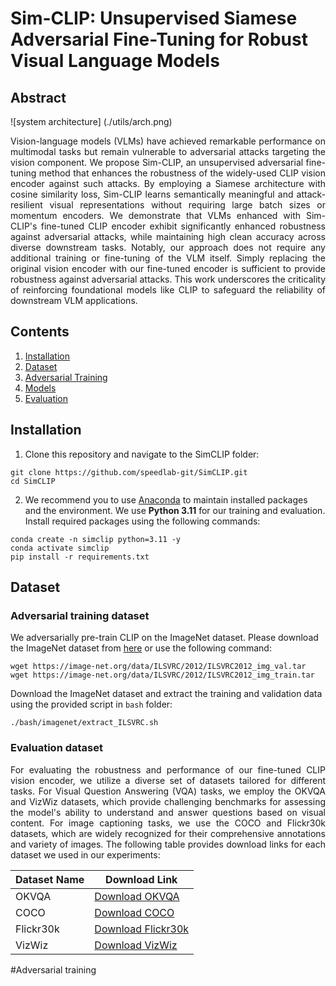 # Sim-CLIP: Unsupervised Siamese Adversarial Fine-Tuning for Robust Visual Language Models

## Abstract

![system architecture] (./utils/arch.png)

<p align="justify">Vision-language models (VLMs) have achieved remarkable performance on multimodal tasks but remain vulnerable to adversarial attacks targeting the vision component. We propose Sim-CLIP, an unsupervised adversarial fine-tuning method that enhances the robustness of the widely-used CLIP vision encoder against such attacks. By employing a Siamese architecture with cosine similarity loss, Sim-CLIP learns semantically meaningful and attack-resilient visual representations without requiring large batch sizes or momentum encoders. We demonstrate that VLMs enhanced with Sim-CLIP's fine-tuned CLIP encoder exhibit significantly enhanced robustness against adversarial attacks, while maintaining high clean accuracy across diverse downstream tasks. Notably, our approach does not require any additional training or fine-tuning of the VLM itself. Simply replacing the original vision encoder with our fine-tuned encoder is sufficient to provide robustness against adversarial attacks. This work underscores the criticality of reinforcing foundational models like CLIP to safeguard the reliability of downstream VLM applications.</p>

## Contents

1. [Installation](#installation-guides)
2. [Dataset](#dataset)
3. [Adversarial Training](#adversarial-training)
4. [Models](#models)
5. [Evaluation](#evaluation)

## Installation

1. Clone this repository and navigate to the SimCLIP folder:

```
git clone https://github.com/speedlab-git/SimCLIP.git
cd SimCLIP
```

2. We recommend you to use [Anaconda](https://www.anaconda.com/products/distribution) to maintain installed packages and the environment. We use **Python 3.11** for our training and evaluation. Install required packages using the following commands:

```
conda create -n simclip python=3.11 -y
conda activate simclip
pip install -r requirements.txt
```

## Dataset

### Adversarial training dataset

We adversarially pre-train CLIP on the ImageNet dataset. Please download the ImageNet dataset from [here](https://www.image-net.org/download.php) or use the following command:

```
wget https://image-net.org/data/ILSVRC/2012/ILSVRC2012_img_val.tar
wget https://image-net.org/data/ILSVRC/2012/ILSVRC2012_img_train.tar
```

Download the ImageNet dataset and extract the training and validation data using the provided script in `bash` folder:

```
./bash/imagenet/extract_ILSVRC.sh
```

### Evaluation dataset

<p align="justify">For evaluating the robustness and performance of our fine-tuned CLIP vision encoder, we utilize a diverse set of datasets tailored for different tasks. For Visual Question Answering (VQA)
tasks, we employ the OKVQA and VizWiz datasets, which provide challenging benchmarks for assessing the model's ability to understand and answer questions based on visual content.
For image captioning tasks, we use the COCO and Flickr30k datasets, which are widely recognized for their comprehensive annotations and variety of images. The following table provides download links for each dataset we used in our experiments:<p>

| Dataset Name | Download Link                                                                         |
| ------------ | ------------------------------------------------------------------------------------- |
| OKVQA        | [Download OKVQA](https://okvqa.allenai.org/download.html)                             |
| COCO         | [Download COCO](https://cocodataset.org/#download)                                    |
| Flickr30k    | [Download Flickr30k](https://www.kaggle.com/datasets/hsankesara/flickr-image-dataset) |
| VizWiz       | [Download VizWiz](https://vizwiz.org/tasks-and-datasets/)                             |

#Adversarial training
